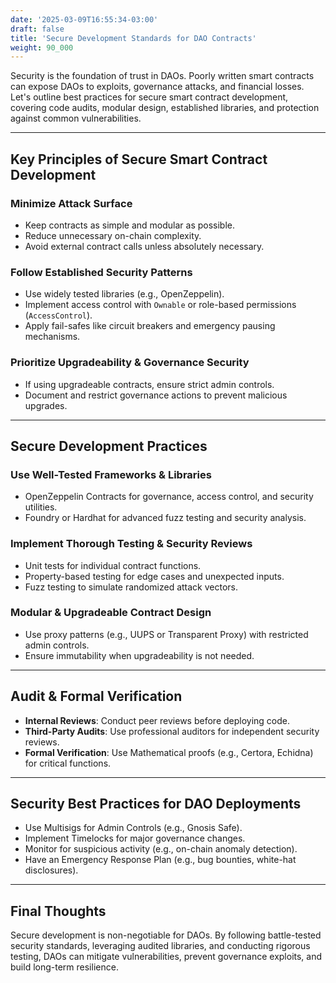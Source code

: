 ```yaml
---
date: '2025-03-09T16:55:34-03:00'
draft: false
title: 'Secure Development Standards for DAO Contracts'
weight: 90_000
---
```


Security is the foundation of trust in DAOs. Poorly written smart contracts can expose DAOs to exploits, governance attacks, and financial losses. Let's outline best practices for secure smart contract development, covering code audits, modular design, established libraries, and protection against common vulnerabilities.  

---

## **Key Principles of Secure Smart Contract Development**  

### **Minimize Attack Surface**  
- Keep contracts as simple and modular as possible.  
- Reduce unnecessary on-chain complexity.  
- Avoid external contract calls unless absolutely necessary.  

### **Follow Established Security Patterns**  
- Use widely tested libraries (e.g., OpenZeppelin).  
- Implement access control with `Ownable` or role-based permissions (`AccessControl`).  
- Apply fail-safes like circuit breakers and emergency pausing mechanisms.  

### **Prioritize Upgradeability & Governance Security**  
- If using upgradeable contracts, ensure strict admin controls.  
- Document and restrict governance actions to prevent malicious upgrades.  

---

## **Secure Development Practices**  

### **Use Well-Tested Frameworks & Libraries**  
- OpenZeppelin Contracts for governance, access control, and security utilities.  
- Foundry or Hardhat for advanced fuzz testing and security analysis.  

### **Implement Thorough Testing & Security Reviews**  
- Unit tests for individual contract functions.  
- Property-based testing for edge cases and unexpected inputs.  
- Fuzz testing to simulate randomized attack vectors.  

### **Modular & Upgradeable Contract Design**  
- Use proxy patterns (e.g., UUPS or Transparent Proxy) with restricted admin controls.  
- Ensure immutability when upgradeability is not needed.  

---

## **Audit & Formal Verification**  

- **Internal Reviews**: Conduct peer reviews before deploying code.  
- **Third-Party Audits**: Use professional auditors for independent security reviews.  
- **Formal Verification**: Use Mathematical proofs (e.g., Certora, Echidna) for critical functions.  

---

## **Security Best Practices for DAO Deployments**  

- Use Multisigs for Admin Controls (e.g., Gnosis Safe).  
- Implement Timelocks for major governance changes.  
- Monitor for suspicious activity (e.g., on-chain anomaly detection).  
- Have an Emergency Response Plan (e.g., bug bounties, white-hat disclosures).  

---

## **Final Thoughts**  

Secure development is non-negotiable for DAOs. By following battle-tested security standards, leveraging audited libraries, and conducting rigorous testing, DAOs can mitigate vulnerabilities, prevent governance exploits, and build long-term resilience.  

